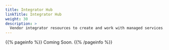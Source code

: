```yaml
---
title: Integrator Hub
linkTitle: Integrator Hub
weight: 30
description: >
  Vendor integrator resources to create and work with managed services.
---
```


{{% pageinfo %}}
Coming Soon.
{{% /pageinfo %}}
